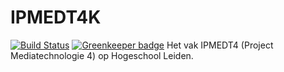 # IPMEDT4K

[![Build Status](https://travis-ci.org/maartenpaauw/IPMEDT4K.svg?branch=master)](https://travis-ci.org/maartenpaauw/IPMEDT4K)
[![Greenkeeper badge](https://badges.greenkeeper.io/maartenpaauw/IPMEDT4K.svg)](https://greenkeeper.io/)
Het vak IPMEDT4 (Project Mediatechnologie 4) op Hogeschool Leiden.
